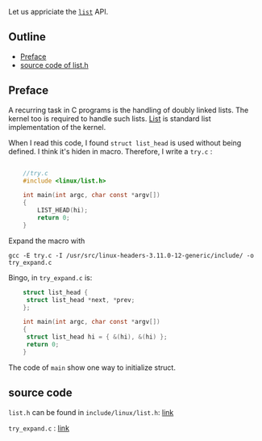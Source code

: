 Let us appriciate the [`list`][source] API.

## Outline

- [Preface](#preface)
- [source code of list.h][source]

## Preface

A recurring task in C programs is the handling of doubly linked lists. 
The kernel too is required to handle such lists. 
[List][source] is standard list implementation of the kernel.

When I read this code, I found `struct list_head` is used without being defined. I think it's hiden in macro. Therefore, I write a `try.c` :

```c

	//try.c
	#include <linux/list.h>

	int main(int argc, char const *argv[])
	{
		LIST_HEAD(hi);
		return 0;
	}
```

Expand the macro with 

	gcc -E try.c -I /usr/src/linux-headers-3.11.0-12-generic/include/ -o try_expand.c

Bingo, in `try_expand.c` is:

```c
	struct list_head {
	 struct list_head *next, *prev;
	};
```

```c
	int main(int argc, char const *argv[])
	{
	 struct list_head hi = { &(hi), &(hi) };
	 return 0;
	}
```

The code of `main` show one way to initialize struct.



## source code

`list.h` can be found in `include/linux/list.h`: [link](list.h)

`try_expand.c` : [link](try_expand.c)

[source]: #source-code